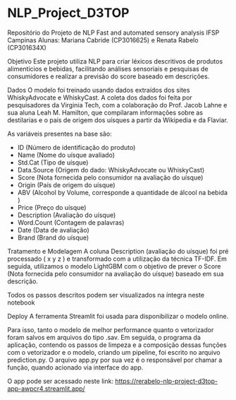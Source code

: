 # NLP_Project_D3TOP

Repositório do Projeto de NLP Fast and automated sensory analysis
IFSP Campinas
Alunas: Mariana Cabride (CP3016625) e Renata Rabelo (CP301634X)

Objetivo
Este projeto utiliza NLP para criar léxicos descritivos de produtos alimentícios e bebidas, facilitando análises sensoriais e pesquisas de consumidores e realizar a previsão do score baseado em descrições. 

Dados
O modelo foi treinado usando dados extraídos dos sites WhiskyAdvocate e WhiskyCast. A coleta dos dados foi feita por pesquisadores da Virginia Tech, com a colaboração do Prof. Jacob Lahne e sua aluna Leah M. Hamilton, que compilaram informações sobre as destilarias e o país de origem dos uísques a partir da Wikipedia e da Flaviar.

As variáveis presentes na base são:
*   ID (Número de identificação do produto)
*   Name (Nome do uísque avaliado)
*   Std.Cat (Tipo de uísque)
*   Data.Source (Origem do dado: WhiskyAdvocate ou WhiskyCast)
*   Score (Nota fornecida pelo consumidor na avaliação do uísque)
*   Origin (País de origem do uísque)
*   ABV (Alcohol by Volume, corresponde a quantidade de álcool na bebida )
*   Price (Preço do uísque)
*   Description (Avaliação do uísque)
*   Word.Count (Contagem de palavras)
*   Date (Data de avaliação)
*   Brand (Brand do uísque)

Tratamento e Modelagem
A coluna Description (avaliação do uísque) foi pré processado ( x y z ) e transformado com a utilização da técnica TF-IDF. 
Em seguida, utilizamos o modelo LightGBM com o objetivo de prever o Score (Nota fornecida pelo consumidor na avaliação do uísque) baseado em sua descrição. 

Todos os passos descritos podem ser visualizados na íntegra neste notebook

Deploy
A ferramenta Streamlit foi usada para disponibilizar o modelo online.

Para isso, tanto o modelo de melhor performance quanto o vetorizador foram salvos em arquivos do tipo .sav. Em seguida, o programa da aplicação, contendo os passos de limpeza e a composição dessas funções com o vetorizador e o modelo, criando um pipeline, foi escrito no arquivo prediction.py. O arquivo app.py por sua vez é o responsável por chamar a função, quando acionado via interface do app.

O app pode ser acessado neste link:  https://rerabelo-nlp-project-d3top-app-awpcr4.streamlit.app/
